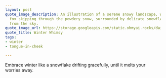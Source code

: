 ```yaml
---
layout: post
quote_image_description: An illustration of a serene snowy landscape, with a joyful
  fox skipping through the powdery snow, surrounded by delicate snowflakes cascading
  from the sky.
quote_image_url: https://storage.googleapis.com/static.ohmyai.rocks/daily/2024-01-30.jpg
quote_title: Winter Whimsy
tags:
- winter
- tongue-in-cheek

---
```


Embrace winter like a snowflake drifting gracefully, until it melts your worries away.